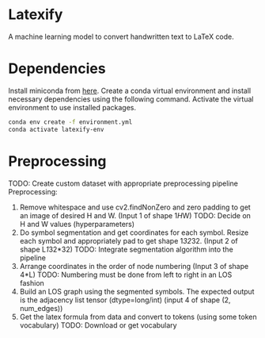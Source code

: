 # Latexify
A machine learning model to convert handwritten text to LaTeX code.

# Dependencies
Install miniconda from [here](https://docs.conda.io/en/latest/miniconda.html "Miniconda Installation Page"). Create a conda virtual environment and install necessary dependencies using the following command. Activate the virtual environment to use installed packages.

``` sh
conda env create -f environment.yml
conda activate latexify-env
```

# Preprocessing
TODO: Create custom dataset with appropriate preprocessing pipeline
Preprocessing:
1. Remove whitespace and use cv2.findNonZero and zero padding to get an image of desired H and W. (Input 1 of shape 1*H*W)
   TODO: Decide on H and W values (hyperparameters)
2. Do symbol segmentation and get coordinates for each symbol. Resize each symbol and appropriately pad to get shape 1*32*32. (Input 2 of shape L*1*32*32)
   TODO: Integrate segmentation algorithm into the pipeline
3. Arrange coordinates in the order of node numbering (Input 3 of shape 4*L)
   TODO: Numbering must be done from left to right in an LOS fashion
4. Build an LOS graph using the segmented symbols. The expected output is the adjacency list tensor (dtype=long/int) (input 4 of shape (2, num_edges))
5. Get the latex formula from data and convert to tokens (using some token vocabulary)
   TODO: Download or get vocabulary
